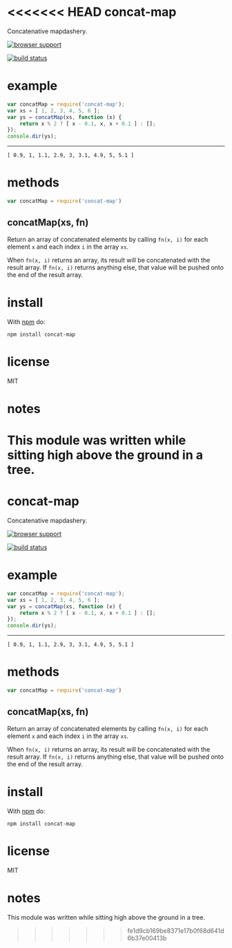<<<<<<< HEAD
concat-map
==========

Concatenative mapdashery.

[![browser support](http://ci.testling.com/substack/node-concat-map.png)](http://ci.testling.com/substack/node-concat-map)

[![build status](https://secure.travis-ci.org/substack/node-concat-map.png)](http://travis-ci.org/substack/node-concat-map)

example
=======

``` js
var concatMap = require('concat-map');
var xs = [ 1, 2, 3, 4, 5, 6 ];
var ys = concatMap(xs, function (x) {
    return x % 2 ? [ x - 0.1, x, x + 0.1 ] : [];
});
console.dir(ys);
```

***

```
[ 0.9, 1, 1.1, 2.9, 3, 3.1, 4.9, 5, 5.1 ]
```

methods
=======

``` js
var concatMap = require('concat-map')
```

concatMap(xs, fn)
-----------------

Return an array of concatenated elements by calling `fn(x, i)` for each element
`x` and each index `i` in the array `xs`.

When `fn(x, i)` returns an array, its result will be concatenated with the
result array. If `fn(x, i)` returns anything else, that value will be pushed
onto the end of the result array.

install
=======

With [npm](http://npmjs.org) do:

```
npm install concat-map
```

license
=======

MIT

notes
=====

This module was written while sitting high above the ground in a tree.
=======
concat-map
==========

Concatenative mapdashery.

[![browser support](http://ci.testling.com/substack/node-concat-map.png)](http://ci.testling.com/substack/node-concat-map)

[![build status](https://secure.travis-ci.org/substack/node-concat-map.png)](http://travis-ci.org/substack/node-concat-map)

example
=======

``` js
var concatMap = require('concat-map');
var xs = [ 1, 2, 3, 4, 5, 6 ];
var ys = concatMap(xs, function (x) {
    return x % 2 ? [ x - 0.1, x, x + 0.1 ] : [];
});
console.dir(ys);
```

***

```
[ 0.9, 1, 1.1, 2.9, 3, 3.1, 4.9, 5, 5.1 ]
```

methods
=======

``` js
var concatMap = require('concat-map')
```

concatMap(xs, fn)
-----------------

Return an array of concatenated elements by calling `fn(x, i)` for each element
`x` and each index `i` in the array `xs`.

When `fn(x, i)` returns an array, its result will be concatenated with the
result array. If `fn(x, i)` returns anything else, that value will be pushed
onto the end of the result array.

install
=======

With [npm](http://npmjs.org) do:

```
npm install concat-map
```

license
=======

MIT

notes
=====

This module was written while sitting high above the ground in a tree.
>>>>>>> fe1d9cb169be8371e17b0f68d641d6b37e00413b
